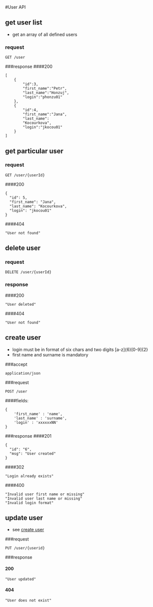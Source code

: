 #User API

## get user list
- get an array of all defined users

### request
```
GET /user
```
###response
####200
```
[
    {
        "id":3,
        "first_name":"Petr",
        "last_name":"Honzuj",
        "login":"phonzu01"
    },
    {
        "id":4,
        "first_name":"Jana",
        "last_name":
        "Kocourkova",
        "login":"jkocou01"
    }
]
```

## get particular user
### request
```
GET /user/{userId}
```
####200
```
{
  "id": 5,
  "first_name": "Jana",
  "last_name": "Kocourkova",
  "login": "jkocou01"
}
```
####404
```
"User not found"
```

## delete user
### request
```
DELETE /user/{userId}
```
### response
####200
```
"User deleted"
```
####404
```
"User not found"
```
<a id="createUser"></a>
## create user
- login must be in format of six chars and two digits [a-z]{6}[0-9]{2}
- first name and surname is mandatory

###accept
```
application/json
```
###request
```
POST /user
```
####fields:
```
{
    'first_name' : 'name',
    'last_name' : 'surname',
    'login' : 'xxxxxxNN'
}
```
###response
####201
```
{
  "id": "6",
  "msg": "User created"
}
```
####302
```
"Login already exists"
```
####400
```
"Invalid user first name or missing"
"Invalid user last name or missing"
"Invalid login format"
```
## update user
- see [create user](#createUser)

###request
```
PUT /user/{userid}
```
###response
#### 200
```
"User updated"
```
#### 404
```
"User does not exist"
```
